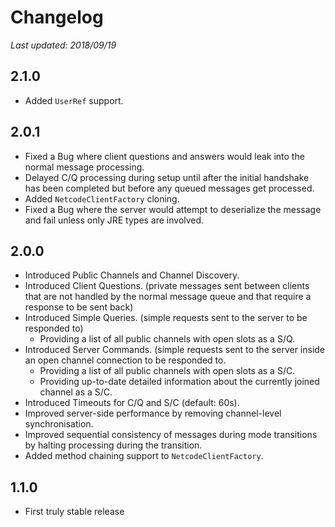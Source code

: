 # Changelog
_Last updated: 2018/09/19_

## 2.1.0
 - Added `UserRef` support.

## 2.0.1
 - Fixed a Bug where client questions and answers would leak into the normal message processing.
 - Delayed C/Q processing during setup until after the initial handshake has been completed but before any queued messages get processed.
 - Added `NetcodeClientFactory` cloning.
 - Fixed a Bug where the server would attempt to deserialize the message and fail unless only JRE types are involved.

## 2.0.0
 - Introduced Public Channels and Channel Discovery.
 - Introduced Client Questions. (private messages sent between clients that are not handled by the normal message queue and that require a response to be sent back)
 - Introduced Simple Queries. (simple requests sent to the server to be responded to)
   - Providing a list of all public channels with open slots as a S/Q.
 - Introduced Server Commands. (simple requests sent to the server inside an open channel connection to be responded to.
   - Providing a list of all public channels with open slots as a S/C.
   - Providing up-to-date detailed information about the currently joined channel as a S/C.
 - Introduced Timeouts for C/Q and S/C (default: 60s).
 - Improved server-side performance by removing channel-level synchronisation.
 - Improved sequential consistency of messages during mode transitions by halting processing during the transition.
 - Added method chaining support to `NetcodeClientFactory`.

## 1.1.0
 - First truly stable release